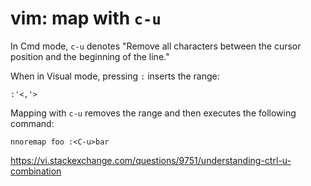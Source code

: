 # vim: map with `c-u`

In Cmd mode, `c-u` denotes "Remove all characters between the cursor position and the beginning of the line."

When in Visual mode, pressing `:` inserts the range:

```viml
:'<,'>
```

Mapping with `c-u` removes the range and then executes the following command:

```viml
nnoremap foo :<C-u>bar
```

<https://vi.stackexchange.com/questions/9751/understanding-ctrl-u-combination>
